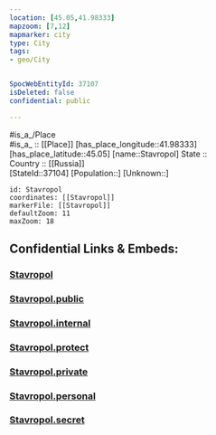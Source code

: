 ```yaml
---
location: [45.05,41.98333] 
mapzoom: [7,12] 
mapmarker: city 
type: City
tags:
- geo/City


SpocWebEntityId: 37107
isDeleted: false
confidential: public

---
```

#is_a_/Place  
#is_a_ :: [[Place]] 
[has_place_longitude::41.98333] 
[has_place_latitude::45.05] 
[name::Stavropol] 
State ::  
Country :: [[Russia]]  
[StateId::37104] 
[Population::] 
[Unknown::] 


```leaflet
id: Stavropol
coordinates: [[Stavropol]] 
markerFile: [[Stavropol]] 
defaultZoom: 11 
maxZoom: 18
```


## Confidential Links & Embeds: 

### [Stavropol](/_Standards/Earth/Continent/Europe/Europe~East/Russia/Russia~NorthCaucasus/Stavropol_Krai/City/Stavropol.md) 

### [Stavropol.public](/_public/Earth/Continent/Europe/Europe~East/Russia/Russia~NorthCaucasus/Stavropol_Krai/City/Stavropol.public.md) 

### [Stavropol.internal](/_internal/Earth/Continent/Europe/Europe~East/Russia/Russia~NorthCaucasus/Stavropol_Krai/City/Stavropol.internal.md) 

### [Stavropol.protect](/_protect/Earth/Continent/Europe/Europe~East/Russia/Russia~NorthCaucasus/Stavropol_Krai/City/Stavropol.protect.md) 

### [Stavropol.private](/_private/Earth/Continent/Europe/Europe~East/Russia/Russia~NorthCaucasus/Stavropol_Krai/City/Stavropol.private.md) 

### [Stavropol.personal](/_personal/Earth/Continent/Europe/Europe~East/Russia/Russia~NorthCaucasus/Stavropol_Krai/City/Stavropol.personal.md) 

### [Stavropol.secret](/_secret/Earth/Continent/Europe/Europe~East/Russia/Russia~NorthCaucasus/Stavropol_Krai/City/Stavropol.secret.md)

